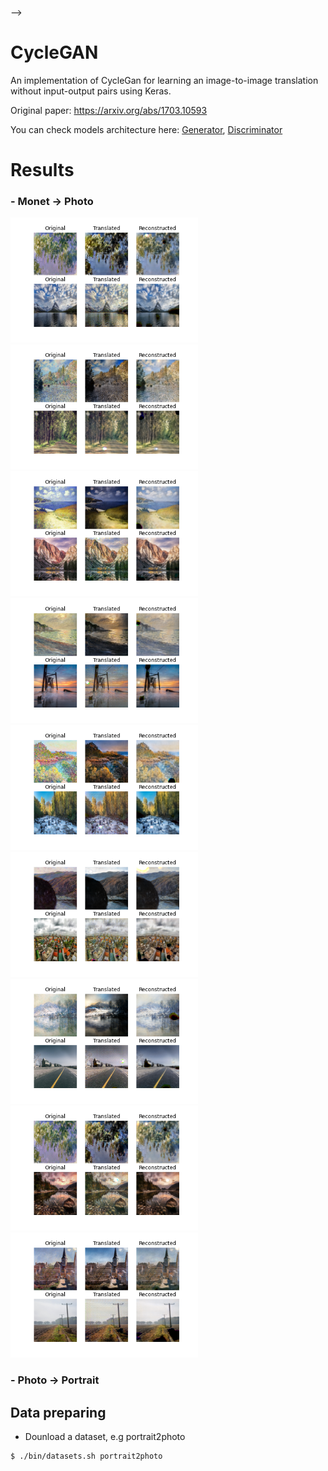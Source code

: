 <br><br><br>
-->
# CycleGAN

An implementation of CycleGan for learning an image-to-image translation without input-output pairs using Keras.

Original paper: https://arxiv.org/abs/1703.10593

You can check models architecture here: [Generator](images/generator_model_plot.png), [Discriminator](images/discriminator_model_plot.png)
# Results

### - Monet -> Photo <br>
<img src="images/monet2photo/227_0.png" width="300px"/> <img src="images/monet2photo/254_0.png" width="300px"/> <img src="images/monet2photo/269_0.png" width="300px"/> <img src="images/monet2photo/280_0.png" width="300px"/> <img src="images/monet2photo/288_0.png" width="300px"/> <img src="images/monet2photo/292_0.png" width="300px"/> <img src="images/monet2photo/294_0.png" width="300px"/> <img src="images/monet2photo/296_0.png" width="300px"/> <img src="images/monet2photo/297_0.png" width="300px"/>

### - Photo -> Portrait <br>


## Data preparing
 * Dounload a dataset, e.g portrait2photo
 ```bash
 $ ./bin/datasets.sh portrait2photo
 ```
